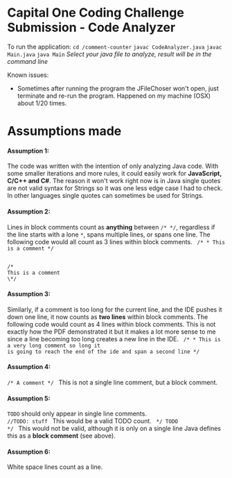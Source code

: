 # Capital One Coding Challenge Submission - Code Analyzer

To run the application:
`cd /comment-counter`
`javac CodeAnalyzer.java`
`javac Main.java`
`java Main`
*Select your java file to analyze, result will be in the command line*

Known issues:
* Sometimes after running the program the JFileChoser won't open, just terminate and re-run the program. Happened on my machine (OSX) about 1/20 times.

# Assumptions made
#### Assumption 1:
The code was written with the intention of only analyzing Java code. With some smaller iterations and more rules, it could easily work for **JavaScript, C/C++ and C#**. The reason it won't work right now is in Java single quotes are not valid syntax for Strings so it was one less edge case I had to check. In other languages single quotes can sometimes be used for Strings.
#### Assumption 2:
Lines in block comments count as **anything** between `/* */`, regardless if the line starts with a lone `*`, spans multiple lines, or spans one line. The following code would all count as 3 lines within block comments.
<code> 
/*
\* This is a comment
\*/ 
</code>

<code> 
/*
This is a comment
\*/
</code>

#### Assumption 3:
Similarly, if a comment is too long for the current line, and the IDE pushes it down one line, it now counts as **two lines** within block comments. The following code would count as 4 lines within block comments. This is not exactly how the PDF demonstrated it but it makes a lot more sense to me since a line becoming too long creates a new line in the IDE.
<code>
/*
\* This is a very long comment so long it is going to reach the end of the ide and span a second line
\*/
</code>
#### Assumption 4:
<code>/* A comment */ </code> This is not a single line comment, but a block comment.

#### Assumption 5:
``TODO`` should only appear in single line comments.
<code> //TODO: stuff </code>  This would be a valid TODO count.
<code> */ TODO */ </code> This would not be valid, although it is only on a single line Java defines this as a **block comment** (see above).

#### Assumption 6:
White space lines count as a line.
